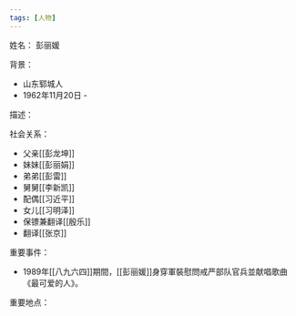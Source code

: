 ```yaml
---
tags: [人物]
---
```


姓名：
彭丽媛

背景：
- 山东郓城人
- 1962年11月20日 - 

描述：

社会关系：
- 父亲[[彭龙坤]]
- 妹妹[[彭丽娟]]
- 弟弟[[彭雷]]
- 舅舅[[李新凯]]
- 配偶[[习近平]]
- 女儿[[习明泽]]
- 保镖兼翻译[[殷乐]]
- 翻译[[张京]]

重要事件：
- 1989年[[八九六四]]期間，[[彭丽媛]]身穿軍裝慰問戒严部队官兵並献唱歌曲《最可爱的人》。

重要地点：
